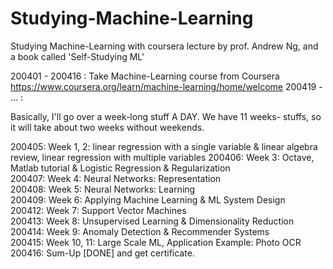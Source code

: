 # Studying-Machine-Learning
Studying Machine-Learning with coursera lecture by prof. Andrew Ng, and a book called 'Self-Studying ML'

200401 - 200416 : Take Machine-Learning course from Coursera    https://www.coursera.org/learn/machine-learning/home/welcome
200419 - ...    :  
  
Basically, I'll go over a week-long stuff A DAY. We have 11 weeks- stuffs, so it will take about two weeks without weekends.  

200405: Week 1, 2: linear regression with a single variable &
                   linear algebra review, linear regression with multiple variables 
200406: Week 3: Octave, Matlab tutorial & Logistic Regression & Regularization  
200407: Week 4: Neural Networks: Representation  
200408: Week 5: Neural Networks: Learning  
200409: Week 6: Applying Machine Learning & ML System Design  
200412: Week 7: Support Vector Machines  
200413: Week 8: Unsupervised Learning & Dimensionality Reduction  
200414: Week 9: Anomaly Detection & Recommender Systems  
200415: Week 10, 11: Large Scale ML, Application Example: Photo OCR  
200416: Sum-Up [DONE] and get certificate.  
